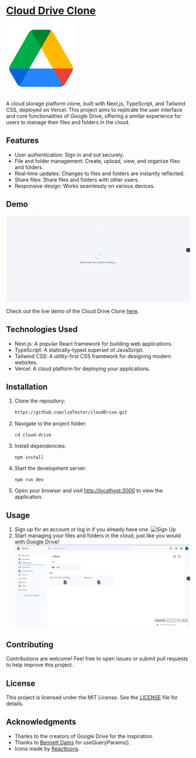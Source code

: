 # [Cloud Drive Clone](https://cloud-drive-seven.vercel.app/)

![Cloud Drive Clone](./docs//drive.png)

A cloud storage platform clone, built with Next.js, TypeScript, and Tailwind CSS, deployed on Vercel. This project aims to replicate the user interface and core functionalities of Google Drive, offering a similar experience for users to manage their files and folders in the cloud.

## Features

-  User authentication: Sign in and out securely.
-  File and folder management: Create, upload, view, and organize files and folders.
-  Real-time updates: Changes to files and folders are instantly reflected.
-  Share files: Share files and folders with other users.
-  Responsive design: Works seamlessly on various devices.

## Demo

![Image Description](./docs//cloud-drive.gif)

Check out the live demo of the Cloud Drive Clone [here](https://cloud-drive-seven.vercel.app/).

## Technologies Used

-  Next.js: A popular React framework for building web applications.
-  TypeScript: A statically-typed superset of JavaScript.
-  Tailwind CSS: A utility-first CSS framework for designing modern websites.
-  Vercel: A cloud platform for deploying your applications.

## Installation

1. Clone the repository:

   ```bash
   https://github.com/lieTester/cloudDrive.git
   ```

2. Navigate to the project folder:

   ```
   cd cloud-drive
   ```

3. Install dependencies:

   ```
   npm install
   ```

4. Start the development server:

   ```
   npm run dev
   ```

5. Open your browser and visit [http://localhost:3000](http://localhost:3000/) to view the application.

## Usage

1. Sign up for an account or log in if you already have one.
   ![Sign Up](https://chat.openai.com/c/insert-sign-up-screenshot-url-here)
2. Start managing your files and folders in the cloud, just like you would with Google Drive!
   ![File Management](./docs//managment.png)

## Contributing

Contributions are welcome! Feel free to open issues or submit pull requests to help improve this project.

## License

This project is licensed under the MIT License. See the [LICENSE](./License) file for details.

## Acknowledgments

-  Thanks to the creators of Google Drive for the inspiration.
-  Thanks to [Bennett Dams](https://github.com/vercel/next.js/discussions/47583#discussioncomment-6379219) for useQueryParams().
-  Icons made by [ReactIcons](https://react-icons.github.io/).
